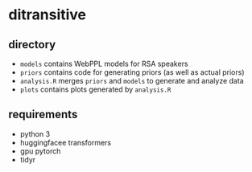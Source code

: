 # ditransitive

## directory

* `models` contains WebPPL models for RSA speakers
* `priors` contains code for generating priors (as well as actual priors)
* `analysis.R` merges `priors` and `models` to generate and analyze data
* `plots` contains plots generated by `analysis.R`

## requirements

* python 3
* huggingfacee transformers
* gpu pytorch
* tidyr